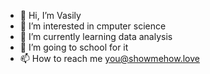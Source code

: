 - 👋 Hi, I’m Vasily
- 👀 I’m interested in cmputer science
- 🌱 I’m currently learning data analysis
- 💞️ I’m going to school for it
- 📫 How to reach me you@showmehow.love

<!---
kvasily/kvasily is a ✨ special ✨ repository because its `README.md` (this file) appears on your GitHub profile.
You can click the Preview link to take a look at your changes.
--->
